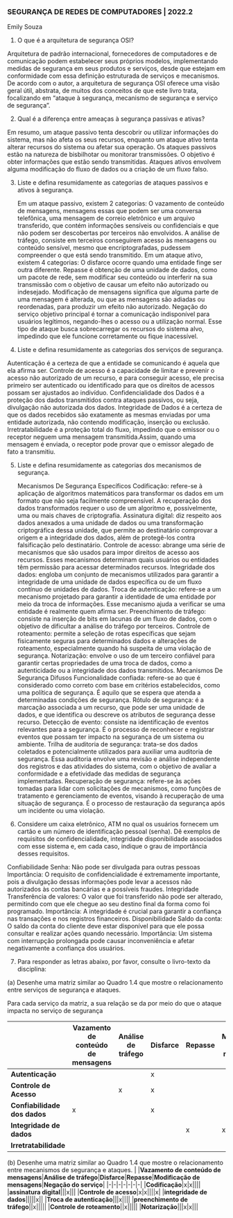 ### SEGURANÇA DE REDES DE COMPUTADORES | 2022.2
Emily Souza

1. O que é a arquitetura de segurança OSI?

Arquitetura de padrão internacional, fornecedores de computadores e de comunicação podem estabelecer seus próprios modelos, implementando medidas de segurança em seus produtos e serviços, desde que estejam em conformidade com essa definição estruturada de serviços e mecanismos.
De acordo com o autor, a arquitetura de segurança OSI oferece uma visão geral útil, abstrata, de muitos dos conceitos de que este livro trata, focalizando em “ataque à segurança, mecanismo de segurança e serviço de segurança”.

2. Qual é a diferença entre ameaças à segurança passivas e ativas?

Em resumo, um ataque passivo tenta descobrir ou utilizar informações do sistema, mas não afeta os seus recursos, enquanto um ataque ativo tenta alterar recursos do sistema ou afetar sua operação.
Os ataques passivos estão na natureza de bisbilhotar ou monitorar transmissões. O objetivo é obter informações que estão sendo transmitidas.
Ataques ativos envolvem alguma modificação do fluxo de dados ou a criação de um fluxo falso.

3. Liste e defina resumidamente as categorias de ataques passivos e ativos à segurança.

	Em um ataque passivo, existem 2 categorias: 
O vazamento de conteúdo de mensagens, mensagens essas que podem ser uma conversa telefônica, uma mensagem de correio eletrônico e um arquivo transferido, que contém informações sensíveis ou confidenciais e que não podem ser descobertas por terceiros não envolvidos.
A análise de tráfego, consiste em terceiros conseguirem acesso às mensagens ou conteúdo sensível, mesmo que encriptografadas, pudessem compreender o que está sendo transmitido.
	Em um ataque ativo, existem 4 categorias:
O disfarce ocorre quando uma entidade finge ser outra diferente.
Repasse é obtenção de uma unidade de dados, como um pacote de rede, sem modificar seu conteúdo ou interferir na sua transmissão com o objetivo de causar um efeito não autorizado ou indesejado.
Modificação de mensagens significa que alguma parte de uma mensagem é alterada, ou que as mensagens são adiadas ou reordenadas, para produzir um efeito não autorizado.
Negação do serviço objetivo principal é tornar a comunicação indisponível para usuários legítimos, negando-lhes o acesso ou a utilização normal. Esse tipo de ataque busca sobrecarregar os recursos do sistema alvo, impedindo que ele funcione corretamente ou fique inacessível.

4. Liste e defina resumidamente as categorias dos serviços de segurança.

Autenticação é a certeza de que a entidade se comunicando é aquela que ela afirma ser.
Controle de acesso é a capacidade de limitar e prevenir o acesso não autorizado de um recurso, e para conseguir acesso, ele precisa primeiro ser autenticado ou identificado para que os direitos de acessos possam ser ajustados ao indivíduo. 
Confidencialidade dos Dados é a proteção dos dados transmitidos contra ataques passivos, ou seja, divulgação não autorizada dos dados.
Integridade de Dados é a certeza de que os dados recebidos são exatamente as mesmas enviadas por uma entidade autorizada, não contendo modificação, inserção ou exclusão.
Irretratabilidade é a  proteção total do fluxo, impedindo que o emissor ou o receptor neguem uma mensagem transmitida.Assim, quando uma mensagem é enviada, o receptor pode provar que o emissor alegado de fato a transmitiu.

5. Liste e defina resumidamente as categorias dos mecanismos de segurança.

	Mecanismos De Segurança Específicos
Codificação: refere-se à aplicação de algoritmos matemáticos para transformar os dados em um formato que não seja facilmente compreensível. A recuperação dos dados transformados requer o uso de um algoritmo e, possivelmente, uma ou mais chaves de criptografia.
Assinatura digital: diz respeito aos dados anexados a uma unidade de dados ou uma transformação criptográfica dessa unidade, que permite ao destinatário comprovar a origem e a integridade dos dados, além de protegê-los contra falsificação pelo destinatário.
Controle de acesso: abrange uma série de mecanismos que são usados para impor direitos de acesso aos recursos. Esses mecanismos determinam quais usuários ou entidades têm permissão para acessar determinados recursos.
Integridade dos dados: engloba um conjunto de mecanismos utilizados para garantir a integridade de uma unidade de dados específica ou de um fluxo contínuo de unidades de dados.
Troca de autenticação: refere-se a um mecanismo projetado para garantir a identidade de uma entidade por meio da troca de informações. Esse mecanismo ajuda a verificar se uma entidade é realmente quem afirma ser.
Preenchimento de tráfego: consiste na inserção de bits em lacunas de um fluxo de dados, com o objetivo de dificultar a análise do tráfego por terceiros.
Controle de roteamento: permite a seleção de rotas específicas que sejam fisicamente seguras para determinados dados e alterações de roteamento, especialmente quando há suspeita de uma violação de segurança.
Notarização: envolve o uso de um terceiro confiável para garantir certas propriedades de uma troca de dados, como a autenticidade ou a integridade dos dados transmitidos.
	Mecanismos De Segurança Difusos
Funcionalidade confiada: refere-se ao que é considerado como correto com base em critérios estabelecidos, como uma política de segurança. É aquilo que se espera que atenda a determinadas condições de segurança.
Rótulo de segurança: é a marcação associada a um recurso, que pode ser uma unidade de dados, e que identifica ou descreve os atributos de segurança desse recurso.
Detecção de evento: consiste na identificação de eventos relevantes para a segurança. É o processo de reconhecer e registrar eventos que possam ter impacto na segurança de um sistema ou ambiente.
Trilha de auditoria de segurança: trata-se dos dados coletados e potencialmente utilizados para auxiliar uma auditoria de segurança. Essa auditoria envolve uma revisão e análise independente dos registros e das atividades do sistema, com o objetivo de avaliar a conformidade e a efetividade das medidas de segurança implementadas.
Recuperação de segurança: refere-se às ações tomadas para lidar com solicitações de mecanismos, como funções de tratamento e gerenciamento de eventos, visando à recuperação de uma situação de segurança. É o processo de restauração da segurança após um incidente ou uma violação.

6. Considere um caixa eletrônico, ATM no qual os usuários fornecem um cartão e um número de identificação pessoal (senha). Dê exemplos de requisitos de confidencialidade, integridade disponibilidade associados com esse sistema e, em cada caso, indique o grau de importância desses requisitos.

Confiabilidade
Senha: Não pode ser divulgada para outras pessoas
Importância: O requisito de confidencialidade é extremamente importante, pois a divulgação dessas informações pode levar a acessos não autorizados às contas bancárias e a possíveis fraudes.
Integridade
Transferência de valores: O valor que foi transferido não pode ser alterado, permitindo com que ele chegue ao seu destino final da forma como foi programado.
Importância: A integridade é crucial para garantir a confiança nas transações e nos registros financeiros.
Disponibilidade
Saldo da conta: O saldo da conta do cliente deve estar disponível para que ele possa consultar e realizar ações quando necessário.
Importância: Um sistema com interrupção prolongada pode causar inconveniência e afetar negativamente a confiança dos usuários.

7. Para responder as letras abaixo, por favor, consulte o livro-texto da disciplina:

(a) Desenhe uma matriz similar ao Quadro 1.4 que mostre o relacionamento entre serviços de segurança e ataques.

Para cada serviço da matriz, a sua relação se da por meio do que o ataque impacta no serviço de segurança

| |**Vazamento de conteúdo de mensagens**|**Análise de tráfego**|**Disfarce**|**Repasse**|**Modificação de mensagens**|**Negação do serviço**|
|-|-|-|-|-|-|-|
|**Autenticação**|||x|||
|**Controle de Acesso**||x|x|||
|**Confiabilidade dos dados**|x||x||||
|**Integridade de dados**||||x|x||
|**Irretratabilidade**||||||x|

(b) Desenhe uma matriz similar ao Quadro 1.4 que mostre o relacionamento entre mecanismos de segurança e ataques.
| |**Vazamento de conteúdo de mensagens**|**Análise de tráfego**|**Disfarce**|**Repasse**|**Modificação de mensagens**|**Negação do serviço**|
|-|-|-|-|-|-|-|
|**Codificação**|x|x||||
|**assinatura digital**|||x|||
|**Controle de acesso**|x|x||||x|
|**integridade de dados**|||||x||
|**Troca de autenticação**|||x||||
|**preenchimento de tráfego**||x|||||
|**Controle de roteamento**||x|||||
|**Notarização**|||x|x|||

